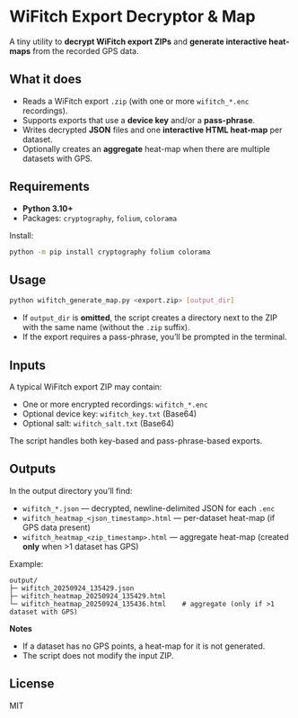 # WiFitch Export Decryptor & Map

A tiny utility to **decrypt WiFitch export ZIPs** and **generate interactive heat-maps** from the recorded GPS data.

## What it does
- Reads a WiFitch export `.zip` (with one or more `wifitch_*.enc` recordings).
- Supports exports that use a **device key** and/or a **pass-phrase**.
- Writes decrypted **JSON** files and one **interactive HTML heat-map** per dataset.
- Optionally creates an **aggregate** heat-map when there are multiple datasets with GPS.

## Requirements
- **Python 3.10+**
- Packages: `cryptography`, `folium`, `colorama`

Install:
```bash
python -m pip install cryptography folium colorama
```

## Usage
```bash
python wifitch_generate_map.py <export.zip> [output_dir]
```

- If `output_dir` is **omitted**, the script creates a directory next to the ZIP with the same name (without the `.zip` suffix).
- If the export requires a pass-phrase, you’ll be prompted in the terminal.

## Inputs
A typical WiFitch export ZIP may contain:
- One or more encrypted recordings: `wifitch_*.enc`
- Optional device key: `wifitch_key.txt` (Base64)
- Optional salt: `wifitch_salt.txt` (Base64)

The script handles both key-based and pass-phrase-based exports.

## Outputs
In the output directory you’ll find:
- `wifitch_*.json` — decrypted, newline-delimited JSON for each `.enc`
- `wifitch_heatmap_<json_timestamp>.html` — per-dataset heat-map (if GPS data present)
- `wifitch_heatmap_<zip_timestamp>.html` — aggregate heat-map (created **only** when >1 dataset has GPS)

Example:
```text
output/
├─ wifitch_20250924_135429.json
├─ wifitch_heatmap_20250924_135429.html
└─ wifitch_heatmap_20250924_135436.html    # aggregate (only if >1 dataset with GPS)
```

**Notes**
- If a dataset has no GPS points, a heat-map for it is not generated.
- The script does not modify the input ZIP.

## License
MIT
